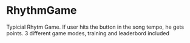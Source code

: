 # RhythmGame
Typicial Rhytm Game. If user hits the button in the song tempo, he gets points. 3 different game modes, training and leaderbord included
